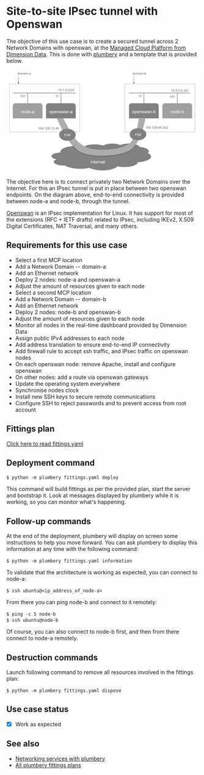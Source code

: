 # Site-to-site IPsec tunnel with Openswan

The objective of this use case is to create a secured tunnel across 2 Network Domains with openswan, at the [Managed Cloud Platform from Dimension Data](http://cloud.dimensiondata.com/eu/en/).
This is done with [plumbery](https://developer.dimensiondata.com/display/PLUM/Plumbery) and a template that is provided below.

![Architecture](architecture.png)

The objective here is to connect privately two Network Domains over the Internet. For this an IPsec tunnel is put in place between two openswan endpoints. On the diagram above, end-to-end connectivity is provided between node-a and node-b, through the tunnel.

[Openswan](https://www.openswan.org/) is an IPsec implementation for Linux. It has support for most of the extensions (RFC + IETF drafts) related to IPsec, including IKEv2, X.509 Digital Certificates, NAT Traversal, and many others.

## Requirements for this use case

* Select a first MCP location
* Add a Network Domain -- domain-a
* Add an Ethernet network
* Deploy 2 nodes: node-a and openswan-a
* Adjust the amount of resources given to each node
* Select a second MCP location
* Add a Network Domain -- domain-b
* Add an Ethernet network
* Deploy 2 nodes: node-b and openswan-b
* Adjust the amount of resources given to each node
* Monitor all nodes in the real-time dashboard provided by Dimension Data
* Assign public IPv4 addresses to each node
* Add address translation to ensure end-to-end IP connectivity
* Add firewall rule to accept ssh traffic, and IPsec traffic on openswan nodes
* On each openswan node: remove Apache, install and configure openswan
* On other nodes: add a route via openswan gateways
* Update the operating system everywhere
* Synchronise nodes clock
* Install new SSH keys to secure remote communications
* Configure SSH to reject passwords and to prevent access from root account

## Fittings plan

[Click here to read fittings.yaml](fittings.yaml)

## Deployment command

    $ python -m plumbery fittings.yaml deploy

This command will build fittings as per the provided plan, start the server
and bootstrap it. Look at messages displayed by plumbery while it is
working, so you can monitor what's happening.

## Follow-up commands

At the end of the deployment, plumbery will display on screen some instructions
to help you move forward. You can ask plumbery to display this information
at any time with the following command:

    $ python -m plumbery fittings.yaml information

To validate that the architecture is working as expected, you can connect to
node-a:

    $ ssh ubuntu@<ip_address_of_node-a>

From there you can ping node-b and connect to it remotely:

    $ ping -c 5 node-b
    $ ssh ubuntu@node-b

Of course, you can also connect to node-b first, and then from there
connect to node-a remotely.

## Destruction commands

Launch following command to remove all resources involved in the fittings plan:

    $ python -m plumbery fittings.yaml dispose

## Use case status

- [X] Work as expected

## See also

- [Networking services with plumbery](../)
- [All plumbery fittings plans](../../)

